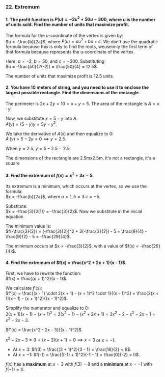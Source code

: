 ### 22. Extremum


#### 1. The profit function is $P(u) = -2u^2 + 50u - 300$, where $u$ is the number of units sold. Find the number of units that maximize profit.
 
The formula for the $u$-coordinate of the vertex is given by:  
$u = -\frac{b}{2a}$,  where $P(u) = au^2 + bu + c$. We don't use the quadratic formula because this is only to find 
the roots, weuseonly the first term of that formula because ​represents the u-coordinate of the vertex.

Here, $a = -2$, $b = 50$, and $c = -300$. Substituting:  
$u = -\frac{50}{2(-2)} = \frac{50}{4} = 12.5$.

The number of units that maximize profit is 12.5 units.



#### 2. You have 10 meters of string, and you need to use it to enclose the largest possible rectangle. Find the dimensions of the rectangle.

The perimeter is $2x + 2y = 10 = x + y = 5$. The area of the rectangle is $A = x \cdot y$.

Now, we substitute $x = 5 - y$ into $A$:  
$A(y) = (5 - y)y = 5y - y^2$.

We take the derivative of $A(x)$ and then equalize to 0:  
$A'(y) = 5 - 2y = 0 \implies y = 2.5$.

When $y = 2.5$, $y = 5 - 2.5 = 2.5$.  

The dimensions of the rectangle are 2.5mx2.5m. It's not a rectangle, it's a square



#### 3. Find the extremum of $f(x) = x^2 + 3x - 5$.

Its extremum is a minimum, which occurs at the vertex, so we use the formula:  
$x = -\frac{b}{2a}$, where $a = 1, b = 3. c = -5$.  

Substitute:  
$x = -\frac{3}{2(1)} = -\frac{3}{2}$. Now we substitute in the inicial equation.

The minimum value is:  
$f(-\frac{3}{2}) = (-\frac{3}{2})^2 + 3(-\frac{3}{2}) - 5 = \frac{9}{4} - \frac{9}{2} - 5 = -\frac{29}{4}$.

The minimum occurs at $x = -\frac{3}{2}$, with a value of $f(x) = -\frac{29}{4}$.



#### 4. Find the extremum of $f(x) = \frac{x^2 + 2x + 1}{x - 1}$.

 
First, we have to rewrite the function:  
$f(x) = \frac{(x + 1)^2}{x - 1}$.

We calculate $f'(x)$:  
$f'(x) = \frac{(x - 1) \cdot 2(x + 1) - (x + 1)^2 \cdot 1}{(x - 1)^2} = \frac{2(x + 1)(x - 1) - (x + 1)^2}{(x - 1)^2}$.

Simplify the numerator and equalize to 0:  
$2(x + 1)(x - 1) - (x + 1)^2 = 2(x^2 - 1) - (x^2 + 2x + 1) = 2x^2 - 2 - x^2 - 2x - 1 = x^2 - 2x - 3$.
 
$f'(x) = \frac{x^2 - 2x - 3}{(x - 1)^2}$.

$x^2 - 2x - 3 = 0 = (x - 3)(x + 1) = 0 \implies x = 3$ or $x = -1$.


- At $x = 3$: $f(3) = \frac{(3 + 1)^2}{3 - 1} = \frac{16}{2} = 8$.  
- At $x = -1$: $f(-1) = \frac{((-1) + 1)^2}{-1 - 1} = \frac{0}{-2} = 0$.

$f(x)$ has a **maximum** at $x = 3$ with $f(3) = 8$ and a **minimum** at $x = -1$ with $f(-1) = 0$.
